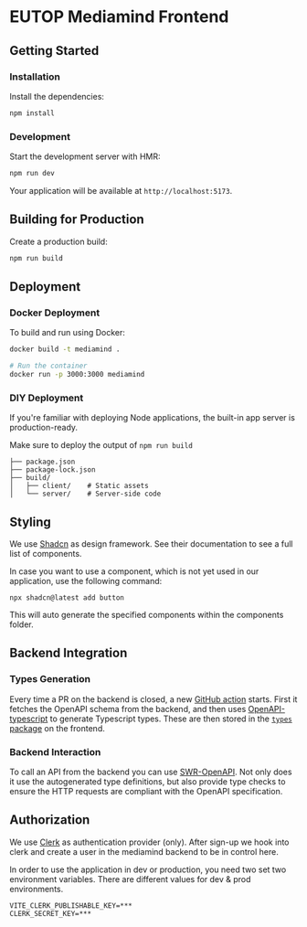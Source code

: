 # EUTOP Mediamind Frontend

## Getting Started

### Installation

Install the dependencies:

```bash
npm install
```

### Development

Start the development server with HMR:

```bash
npm run dev
```

Your application will be available at `http://localhost:5173`.

## Building for Production

Create a production build:

```bash
npm run build
```

## Deployment

### Docker Deployment

To build and run using Docker:

```bash
docker build -t mediamind .

# Run the container
docker run -p 3000:3000 mediamind
```

### DIY Deployment

If you're familiar with deploying Node applications, the built-in app server is production-ready.

Make sure to deploy the output of `npm run build`

```
├── package.json
├── package-lock.json
├── build/
│   ├── client/    # Static assets
│   └── server/    # Server-side code
```

## Styling

We use [Shadcn](https://ui.shadcn.com/) as design framework. See their documentation to see a full list of components.

In case you want to use a component, which is not yet used in our application, use the following command:

```
npx shadcn@latest add button
```

This will auto generate the specified components within the components folder.

## Backend Integration

### Types Generation

Every time a PR on the backend is closed, a new [GitHub action](../.github/workflows/generate-api-types.yml)
starts. First it fetches the OpenAPI schema from the backend, and then uses
[OpenAPI-typescript](https://openapi-ts.dev/) to generate Typescript types.
These are then stored in the [`types` package](./types) on the frontend.

### Backend Interaction

To call an API from the backend you can use [SWR-OpenAPI](https://openapi-ts.dev/swr-openapi/).
Not only does it use the autogenerated type definitions, but also provide type
checks to ensure the HTTP requests are compliant with the OpenAPI specification.

## Authorization

We use [Clerk](https://clerk.com/) as authentication provider (only). After sign-up we hook into clerk and create a user in the mediamind backend to be in control here.

In order to use the application in dev or production, you need two set two environment variables. There are different values for dev & prod environments.

```
VITE_CLERK_PUBLISHABLE_KEY=***
CLERK_SECRET_KEY=***
```
